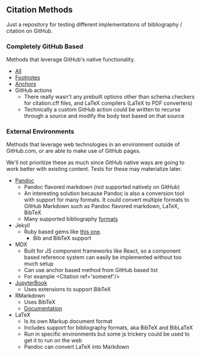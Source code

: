 ## Citation Methods

Just a repository for testing different implementations of bibliography / citation on GitHub.

### Completely GitHub Based

Methods that leverage GitHub's native functionality.

- [All](https://github.com/bressler1995/Citation-Methods/tree/GitHub-Based)
- [Footnotes](https://github.com/bressler1995/Citation-Methods/tree/GitHub-Based/Footnotes)
- [Anchors](https://github.com/bressler1995/Citation-Methods/tree/GitHub-Based/Anchors)
- GitHub actions
  - There really wasn't any prebuilt options other than schema checkers for citation.cff files, and LaTeX compilers (LaTeX to PDF converters)
  - Technically a custom GitHub action could be written to recurse through a source and modify the body text based on that source

### External Environments

Methods that leverage web technologies in an environment outside of GitHub.com, or are able to make use of GitHub pages.  

We'll not prioritize these as much since GitHub native ways are going to work better with existing content. Tests for these may materialize later.

- <a href="https://www.andrewheiss.com/blog/2023/01/09/syllabus-csl-pandoc/" target="_blank">Pandoc</a>
  - Pandoc flavored markdown (not supported natively on GitHub)
  - An interesting solution because Pandoc is also a conversion tool with support for many formats.  It could convert multiple formats to GitHub Markdown such as Pandoc flavored markdown, LaTeX, BibTeX
  - Many supported bibliography <a href="https://pandoc.org/chunkedhtml-demo/3.1-general-options.html" target="_blank">formats</a>
- Jekyll
  - Ruby based gems like [this one](https://github.com/inukshuk/jekyll-scholar).
    - Bib and BibTeX support
- MDX
  - Built for JS component frameworks like React, so a component based reference system can easily be implemented without too much setup
  - Can use anchor based method from GitHub based list
  - For example &lt;Citation ref='someref'/&gt;
- <a href="https://jupyterbook.org/en/stable/content/citations.html" target="_blank">JupyterBook</a>
  - Uses extensions to support BibTeX
- RMarkdown
  - Uses BibTeX
  - <a href="https://bookdown.org/yihui/rmarkdown-cookbook/bibliography.html">Documentation</a>
- LaTeX
  - Is its own Markup document format
  - Includes support for bibliography formats, aka BibTeX and BibLaTeX
  - Run in specific environments but some js trickery could be used to get it to run on the web
  - Pandoc can convert LaTeX into Markdown